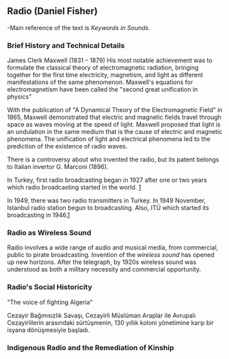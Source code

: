 ## Radio (Daniel Fisher)

-Main reference of the text is *Keywords in Sounds*.

### Brief History and Technical Details

James Clerk Maxwell (1831 – 1879) His most notable achievement was to formulate the classical theory of electromagnetic radiation, bringing together for the first time electricity, magnetism, and light as different manifestations of the same phenomenon. Maxwell's equations for electromagnetism have been called the "second great unification in physics"

With the publication of "A Dynamical Theory of the Electromagnetic Field" in 1865, Maxwell demonstrated that electric and magnetic fields travel through space as waves moving at the speed of light. Maxwell proposed that light is an undulation in the same medium that is the cause of electric and magnetic phenomena. The unification of light and electrical phenomena led to the prediction of the existence of radio waves.

There is a controversy about who invented the radio, but its patent belongs to Italian invertor G. Marconi (1896). 

In Turkey, first radio broadcasting began in 1927 after one or two years which radio broadcasting started in the world. [1](http://iletisim.ieu.edu.tr/flows/?p=1143)

In 1949, there was two radio transmitters in Turkey. In 1949 November, Istanbul radio station begun to broadcasting. Also, ITÜ which started its broadcasting in 1946.[1](http://iletisim.ieu.edu.tr/flows/?p=1143)





### Radio as Wireless Sound 

Radio involves a wide range of audio and musical media, from commercial, public to pirate broadcasting. Invention of the *wireless sound* has opened up new horizons. After the telegraph, by 1920s wireless sound was understood as both a military necessity and commercial opportunity.  





### Radio's Social Historicity

"The voice of fighting Algeria" 

Cezayir Bağımsızlık Savaşı, Cezayirli Müslüman Araplar ile Avrupalı Cezayirlilerin arasındaki sürtüşmenin, 130 yıllık koloni yönetimine karşı bir isyana dönüşmesiyle başladı.





### Indigenous Radio and the Remediation of Kinship
